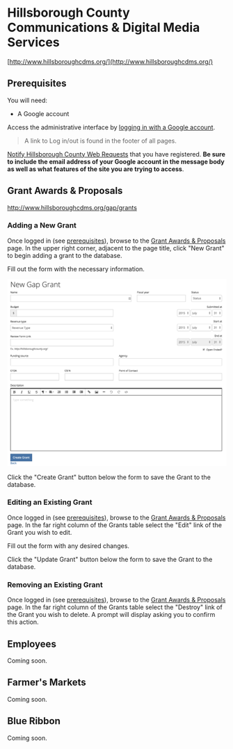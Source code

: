 # Hillsborough County Communications & Digital Media Services

[http://www.hillsboroughcdms.org/](http://www.hillsboroughcdms.org/)

## Prerequisites
You will need:

* A Google account

Access the administrative interface by <a href="http://www.hillsboroughcdms.org/users/auth/google_oauth2" target="_blank">logging in with a Google account</a>.

> A link to Log in/out is found in the footer of all pages.

[Notify Hillsborough County Web Requests](mailto:WebRequest@hillsboroughcounty.org) that you have registered. **Be sure to include the email address of your Google account in the message body as well as what features of the site you are trying to access**.

## Grant Awards & Proposals

<a href="http://www.hillsboroughcdms.org/gap/grants" target="_blank">http://www.hillsboroughcdms.org/gap/grants</a>

### Adding a New Grant
Once logged in (see [prerequisites](https://github.com/Commbocc/hccdms#prerequisites)), browse to the <a href="http://www.hillsboroughcdms.org/gap/grants" target="_blank">Grant Awards & Proposals</a> page. In the upper right corner, adjacent to the page title, click "New Grant" to begin adding a grant to the database.

Fill out the form with the necessary information.

![GAP Grant Form](https://raw.githubusercontent.com/Commbocc/hccdms/master/images/gap-grant-form.png "GAP Grant Form")

Click the "Create Grant" button below the form to save the Grant to the database.

### Editing an Existing Grant
Once logged in (see [prerequisites](https://github.com/Commbocc/hccdms#prerequisites)), browse to the <a href="http://www.hillsboroughcdms.org/gap/grants" target="_blank">Grant Awards & Proposals</a> page. In the far right column of the Grants table select the "Edit" link of the Grant you wish to edit.

Fill out the form with any desired changes.

Click the "Update Grant" button below the form to save the Grant to the database.

### Removing an Existing Grant
Once logged in (see [prerequisites](https://github.com/Commbocc/hccdms#prerequisites)), browse to the <a href="http://www.hillsboroughcdms.org/gap/grants" target="_blank">Grant Awards & Proposals</a> page. In the far right column of the Grants table select the "Destroy" link of the Grant you wish to delete. A prompt will display asking you to confirm this action.

## Employees
Coming soon.

## Farmer's Markets
Coming soon.

## Blue Ribbon
Coming soon.
